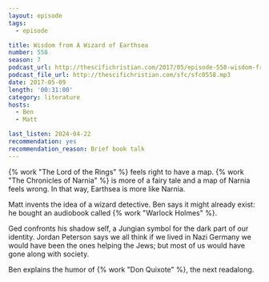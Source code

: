 ```yaml
---
layout: episode
tags:
  - episode

title: Wisdom from A Wizard of Earthsea
number: 558
season: 7
podcast_url: http://thescifichristian.com/2017/05/episode-558-wisdom-from-a-wizard-of-earthsea/
podcast_file_url: http://thescifichristian.com/sfc/sfc0558.mp3
date: 2017-05-09
length: '00:31:00'
category: literature
hosts:
  - Ben
  - Matt

last_listen: 2024-04-22
recommendation: yes
recommendation_reason: Brief book talk
---
```


{% work "The Lord of the Rings" %} feels right to have a map. {% work "The Chronicles of Narnia" %} is more of a fairy tale and a map of Narnia feels wrong. In that way, Earthsea is more like Narnia.

Matt invents the idea of a wizard detective. Ben says it might already exist: he bought an audiobook called {% work "Warlock Holmes" %}.

Ged confronts his shadow self, a Jungian symbol for the dark part of our identity. Jordan Peterson says we all think if we lived in Nazi Germany we would have been the ones helping the Jews; but most of us would have gone along with society.

Ben explains the humor of {% work "Don Quixote" %}, the next readalong.